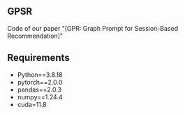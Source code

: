 ## GPSR
Code of our paper "[GPR: Graph Prompt for Session-Based Recommendation]"

## Requirements
* Python==3.8.18
* pytorch==2.0.0
* pandas==2.0.3
* numpy==1.24.4
* cuda=11.8


